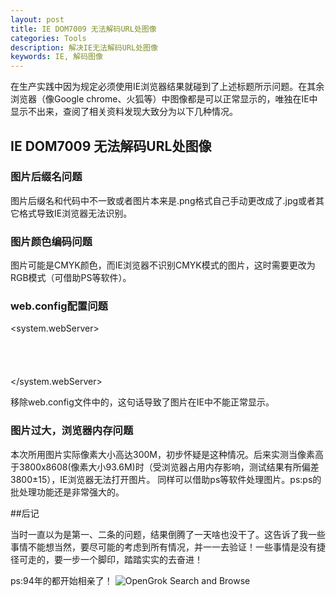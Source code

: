 ```yaml
---
layout: post
title: IE DOM7009 无法解码URL处图像
categories: Tools
description: 解决IE无法解码URL处图像
keywords: IE, 解码图像
---
```


  在生产实践中因为规定必须使用IE浏览器结果就碰到了上述标题所示问题。在其余浏览器（像Google chrome、火狐等）中图像都是可以正常显示的，唯独在IE中显示不出来，查阅了相关资料发现大致分为以下几种情况。

## IE DOM7009 无法解码URL处图像

### 图片后缀名问题

  图片后缀名和代码中不一致或者图片本来是.png格式自己手动更改成了.jpg或者其它格式导致IE浏览器无法识别。

### 图片颜色编码问题

  图片可能是CMYK颜色，而IE浏览器不识别CMYK模式的图片，这时需要更改为RGB模式（可借助PS等软件）。

### web.config配置问题

<system.webServer>   
 <httpProtocol>    
  <customHeaders>    
   <add name="X-Content-Type-Options" value="nosniff" />    
  </customHeaders>    
 </httpProtocol> 
</system.webServer> 

  移除web.config文件中的<add name="X-Content-Type-Options" value="nosniff" />，这句话导致了图片在IE中不能正常显示。

### 图片过大，浏览器内存问题
  
  本次所用图片实际像素大小高达300M，初步怀疑是这种情况。后来实测当像素高于3800x8608(像素大小93.6M)时（受浏览器占用内存影响，测试结果有所偏差3800±15），IE浏览器无法打开图片。
  同样可以借助ps等软件处理图片。ps:ps的批处理功能还是非常强大的。
  
##后记

  当时一直以为是第一、二条的问题，结果倒腾了一天啥也没干了。这告诉了我一些事情不能想当然，要尽可能的考虑到所有情况，并一一去验证！一些事情是没有捷径可走的，要一步一个脚印，踏踏实实的去奋进！

ps:94年的都开始相亲了！
  ![OpenGrok Search and Browse](/images/posts/tools/DOM7009/1.png)
  
